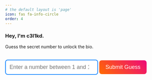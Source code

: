 ```yaml
---
# the default layout is 'page'
icon: fas fa-info-circle
order: 4
---
```


### Hey, I'm c3l1kd.

<head>
  <link
    rel="stylesheet"
    href="https://cdnjs.cloudflare.com/ajax/libs/font-awesome/6.5.0/css/all.min.css"
    crossorigin="anonymous"
  />
  <link rel="preconnect" href="https://fonts.googleapis.com" />
  <link rel="preconnect" href="https://fonts.gstatic.com" crossorigin />
  <link
    href="https://fonts.googleapis.com/css2?family=Ubuntu:ital,wght@0,400;0,500;1,400;1,500&display=swap"
    rel="stylesheet"
  />
</head>

<div id="puzzle-container">
  <p>Guess the secret number to unlock the bio.</p>
  <input type="number" id="guess" placeholder="Enter a number between 1 and 10">
  <button onclick="checkGuess()">Submit Guess</button>
  <p class="message" id="message"></p>
</div>

<div id="bio-container" style="display:none;">
  <p>
    My name is <span class="highlight">c3l1kd</span>, and I am a <span class="highlight">full-stack web developer</span> 
    and a passionate <span class="highlight">pentester</span>. <span class="highlight">Hacking is my true passion</span>, 
    and through this site, you'll find all my <span class="highlight">TryHackMe (THM)</span> and 
    <span class="highlight">Hack The Box (HTB) write-ups</span>. I combine my skills in <span class="highlight">web development</span> 
    with <span class="highlight">security expertise</span> to explore and solve challenges in the world of cybersecurity. 
    I hope you enjoy exploring my projects!
  </p>
  <img src="https://tryhackme-badges.s3.amazonaws.com/0XC3L1KD.png" alt="Yise" />

</div>

<style>
  .highlight {
    background-color: #ffeb3b;
    padding: 0 5px;
    border-radius: 3px;
  }

  input[type="number"] {
    padding: 12px;
    font-size: 18px;
    border-radius: 8px;
    border: 2px solid #007bff;
    width: 300px;
    max-width: 90%;
    margin-top: 20px;
  }

  button {
    padding: 12px 20px;
    font-size: 18px;
    border-radius: 8px;
    background: linear-gradient(45deg, #ff6a00, #ee0979);
    color: white;
    border: none;
    cursor: pointer;
    transition: background 0.3s ease, transform 0.3s ease;
    margin-top: 10px;
  }

  button:hover {
    background: linear-gradient(45deg, #ee0979, #ff6a00);
    transform: scale(1.05);
  }

  button:active {
    transform: scale(1);
  }

  .message {
    font-size: 18px;
    margin-top: 10px;
    font-weight: bold;
  }
</style>

<script>
  const correctNumber = 7; // Set the correct number
  const guessInput = document.getElementById("guess");
  const messageElement = document.getElementById("message");
  const bioContainer = document.getElementById("bio-container");
  const puzzleContainer = document.getElementById("puzzle-container");

  function checkGuess() {
    const userGuess = parseInt(guessInput.value);
    if (userGuess === correctNumber) {
      messageElement.textContent = "Correct! Here's my bio:";
      puzzleContainer.style.display = "none";
      bioContainer.style.display = "block";
    } else {
      messageElement.textContent = "Incorrect. Try again!";
    }
  }
</script>
